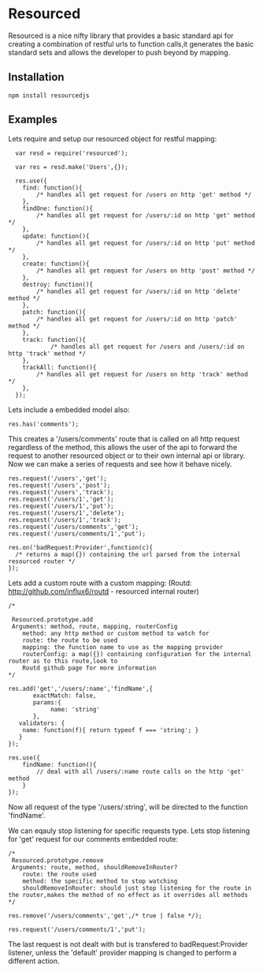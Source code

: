 # Resourced
  Resourced is a nice nifty library that provides a basic standard api for creating a combination of restful urls 
  to function calls,it generates the basic standard sets and allows the developer to push beyond by mapping.

## Installation
 	
	npm install resourcedjs

## Examples

Lets require and setup our resourced object for restful mapping:

	
 	  var resd = require('resourced');

   	  var res = resd.make('Users',{});
   
   	  res.use({
  		find: function(){ 
  			/* handles all get request for /users on http 'get' method */
  		},
  		findOne: function(){ 
  			/* handles all get request for /users/:id on http 'get' method */
  		},
  		update: function(){ 
  			/* handles all get request for /users/:id on http 'put' method */
  		},
  		create: function(){ 
  			/* handles all get request for /users on http 'post' method */
  		},
  		destroy: function(){ 
  			/* handles all get request for /users/:id on http 'delete' method */
  		},
  		patch: function(){ 
  			/* handles all get request for /users/:id on http 'patch' method */
  		},
  		track: function(){ 
	    		/* handles all get request for /users and /users/:id on http 'track' method */
		},
  		trackAll: function(){ 
	   		/* handles all get request for /users on http 'track' method */
		},
   	  });
 	
 	

Lets include a embedded model also:

	
 	res.has('comments'); 


This creates a '/users/comments' route that is called on all http request regardless of the method, this allows the
user of the api to forward the request to another resourced object or to their own internal api or library. 
Now we can make a series of requests and see how it behave nicely.


    res.request('/users','get');
    res.request('/users','post');
    res.request('/users','track');
    res.request('/users/1','get');
    res.request('/users/1','put');
    res.request('/users/1','delete');
    res.request('/users/1','track');
    res.request('/users/comments','get');
    res.request('/users/comments/1','put');

    res.on('badRequest:Provider',function(c){
      /* returns a map({}) containing the url parsed from the internal resourced router */
    });
    

 
Lets add a custom route with a custom mapping: (Routd: http://github.com/influx6/routd - resourced internal router)

 

    /*
   
     Resourced.prototype.add
     Arguments: method, route, mapping, routerConfig
     	method: any http method or custom method to watch for
     	route: the route to be used
     	mapping: the function name to use as the mapping provider
     	routerConfig: a map({}) containing configuration for the internal router as to this route,look to
     	Routd github page for more information
    */
    
    res.add('get','/users/:name','findName',{ 
    	   exactMatch: false,
    	   params:{
    	        name: 'string'
    	   },
   	   validators: { 
   	   	name: function(f){ return typeof f === 'string'; }
   	   }
    });
   
    res.use({
     	findName: function(){
    		// deal with all /users/:name route calls on the http 'get' method
     	}
    });
   


 
Now all request of the type '/users/:string', will be directed to the function 'findName'.

We can eqauly stop listening for specific requests type. Lets stop listening for 'get' request 
for our comments embedded route:
 

    /*
     Resourced.prototype.remove
     Arguments: route, method, shouldRemoveInRouter?
     	route: the route used
     	method: the specific method to stop watching
     	shouldRemoveInRouter: should just stop listening for the route in the router,makes the method of no effect as it overrides all methods
    */
    
    res.remove('/users/comments','get',/* true | false */); 
    
    res.request('/users/comments/1','put'); 
    
The last request is not dealt with but is transfered to badRequest:Provider listener, unless the 'default' provider mapping is changed to perform a different action.
    	
